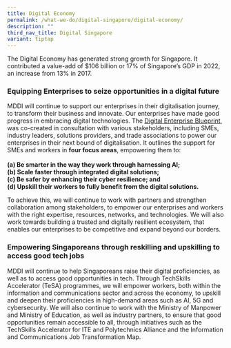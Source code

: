 ```yaml
---
title: Digital Economy
permalink: /what-we-do/digital-singapore/digital-economy/
description: ""
third_nav_title: Digital Singapore
variant: tiptap
---
```

<p>The Digital Economy has generated strong growth for Singapore. It contributed
a value-add of $106 billion or 17% of Singapore’s GDP in 2022, an increase
from 13% in 2017.</p>
<h3>Equipping Enterprises to seize opportunities in a digital future</h3>
<p>MDDI will continue to support our enterprises in their digitalisation
journey, to transform their business and innovate. Our enterprises have
made good progress in embracing digital technologies. The <a href="https://www.mddi.gov.sg/digital-enterprise-blueprint/" rel="noopener noreferrer nofollow" target="_blank">Digital Enterprise Blueprint</a>,
was co-created in consultation with various stakeholders, including SMEs,
industry leaders, solutions providers, and trade associations to power
our enterprises in their next bound of digitalisation. It outlines the
support for SMEs and workers in <strong>four focus areas</strong>, empowering
them to:
<br>
<br><strong>(a) Be smarter in the way they work through harnessing AI; <br>(b) Scale faster through integrated digital solutions; <br>(c) Be safer by enhancing their cyber resilience; and <br>(d) Upskill their workers to fully benefit from the digital solutions.</strong>
</p>
<p>To achieve this, we will continue to work with partners and strengthen
collaboration among stakeholders, to empower our enterprises and workers
with the right expertise, resources, networks, and technologies. We will
also work towards building a trusted and digitally resilient ecosystem,
that enables our enterprises to be competitive and expand beyond our borders.</p>
<h3>Empowering Singaporeans through reskilling and upskilling to access good tech jobs</h3>
<p>MDDI will continue to help Singaporeans raise their digital proficiencies,
as well as to access good opportunities in tech. Through TechSkills Accelerator
(TeSA) programmes, we will empower workers, both within the information
and communications sector and across the economy, to upskill and deepen
their proficiencies in high-demand areas such as AI, 5G and cybersecurity.
We will also continue to work with the Ministry of Manpower and Ministry
of Education, as well as industry partners, to ensure that good opportunities
remain accessible to all, through initiatives such as the TechSkills Accelerator
for ITE and Polytechnics Alliance and the Information and Communications
Job Transformation Map.</p>